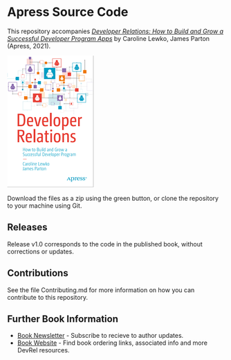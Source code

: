 # Apress Source Code

This repository accompanies [*Developer Relations: How to Build and Grow a Successful Developer Program Apps*](https://www.apress.com/9781484271636) by Caroline Lewko, James Parton (Apress, 2021).

[comment]: #cover
![Cover image](9781484271636.jpg)

Download the files as a zip using the green button, or clone the repository to your machine using Git.

## Releases

Release v1.0 corresponds to the code in the published book, without corrections or updates.

## Contributions

See the file Contributing.md for more information on how you can contribute to this repository.

## Further Book Information

* [Book Newsletter](https://devrelbook.substack.com/) - Subscribe to recieve to author updates.
* [Book Website](https://www.devrelbook.com/) - Find book ordering links, associated info and more DevRel resources.
